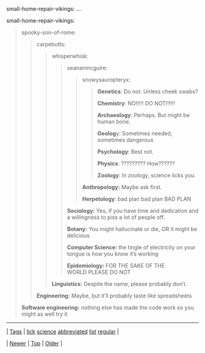 <!--
title: small-home-repair-vikings
date: 2020-06-28T15:27:00.096Z
tags: lick, science, abbreviated, list, regular
-->


small-home-repair-vikings: ...

<p>small-home-repair-vikings:</p>
<blockquote>
<p>spooky-son-of-rome:</p>
<blockquote>
<p>carpebutts:</p>
<blockquote>
<p>whisperwhisk:</p>
<blockquote>
<p>seananmcguire:</p>
<blockquote>
<p>snowysauropteryx:</p>
<blockquote>
<p><b>Genetics</b>: Do not. Unless cheek swabs?</p>
<p><b>Chemistry</b>: NO!!!!! DO NOT!!!!!!</p>
<p><b>Archaeology</b>: Perhaps. But might be human bone.</p>
<p><b>Geolog</b>y: Sometimes needed, sometimes dangerous </p>
<p><b>Psychology</b>: Best not.</p>
<p><b>Physics</b>: ????????? How??????</p>
<p><b>Zoology</b>: In zoology, science licks you. </p>
</blockquote>
<p><b>Anthropology:</b> Maybe ask first.</p>
<p><b>Herpetology</b>: bad plan bad plan BAD PLAN</p>
</blockquote>
<p><b>Sociology:</b> Yes, if you have time and dedication and a willingness to piss a lot of people off.</p>
<p><b>Botany:</b> You might hallucinate or die, OR it might be delicious</p>
<p><b>Computer Science: </b>the tingle of electricity on your tongue is how you know it’s working</p>
<p><b>Epidemiology: </b>FOR THE SAKE OF THE WORLD PLEASE DO NOT</p>
</blockquote>
<p><b>Linguistics:</b> Despite the name, please probably don’t.</p>
</blockquote>
<p><b>Engineering:</b> Maybe, but it’ll probably taste like spreadsheets </p>
</blockquote>
<p><b>Software engineering:</b> nothing else has made the code work so you might as well try it</p>
</blockquote>

<!--BOTTOM-POST-NAVIGATION-->
---

| [Tags](tags.md) | [lick](tag-lick.md) [science](tag-science.md) [abbreviated](tag-abbreviated.md) [list](tag-list.md) [regular](tag-regular.md) |

| [Newer](131868574398.md) | [Top](index.md) | [Older](131936545785.md) |